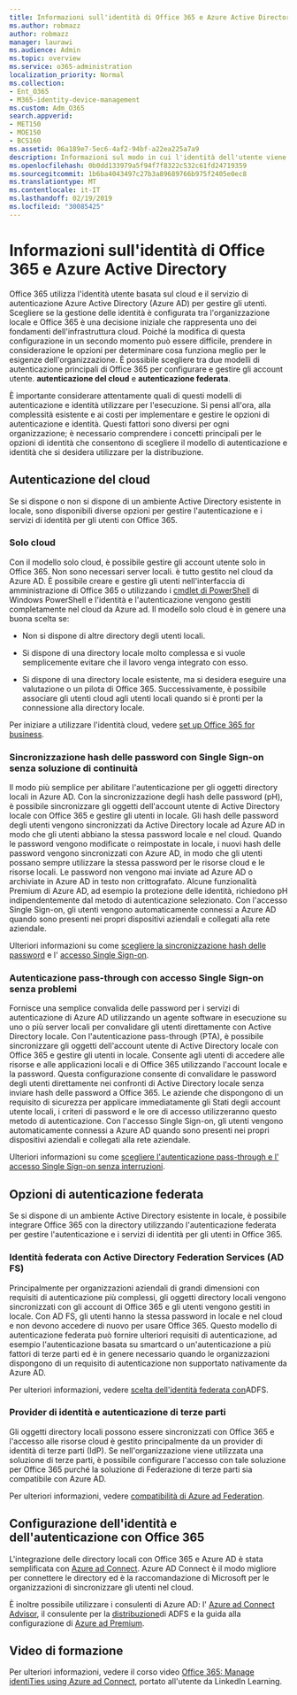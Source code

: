 ```yaml
---
title: Informazioni sull'identità di Office 365 e Azure Active Directory
ms.author: robmazz
author: robmazz
manager: laurawi
ms.audience: Admin
ms.topic: overview
ms.service: o365-administration
localization_priority: Normal
ms.collection:
- Ent_O365
- M365-identity-device-management
ms.custom: Adm_O365
search.appverid:
- MET150
- MOE150
- BCS160
ms.assetid: 06a189e7-5ec6-4af2-94bf-a22ea225a7a9
description: Informazioni sul modo in cui l'identità dell'utente viene gestita in Office 365.
ms.openlocfilehash: 0b0dd133979a5f94f7f8322c532c61fd24719359
ms.sourcegitcommit: 1b6ba4043497c27b3a89689766b975f2405e0ec8
ms.translationtype: MT
ms.contentlocale: it-IT
ms.lasthandoff: 02/19/2019
ms.locfileid: "30085425"
---
```

# <a name="understanding-office-365-identity-and-azure-active-directory"></a>Informazioni sull'identità di Office 365 e Azure Active Directory

Office 365 utilizza l'identità utente basata sul cloud e il servizio di autenticazione Azure Active Directory (Azure AD) per gestire gli utenti. Scegliere se la gestione delle identità è configurata tra l'organizzazione locale e Office 365 è una decisione iniziale che rappresenta uno dei fondamenti dell'infrastruttura cloud. Poiché la modifica di questa configurazione in un secondo momento può essere difficile, prendere in considerazione le opzioni per determinare cosa funziona meglio per le esigenze dell'organizzazione. È possibile scegliere tra due modelli di autenticazione principali di Office 365 per configurare e gestire gli account utente. **autenticazione del cloud** e **autenticazione federata**.
  
È importante considerare attentamente quali di questi modelli di autenticazione e identità utilizzare per l'esecuzione. Si pensi all'ora, alla complessità esistente e ai costi per implementare e gestire le opzioni di autenticazione e identità. Questi fattori sono diversi per ogni organizzazione; è necessario comprendere i concetti principali per le opzioni di identità che consentono di scegliere il modello di autenticazione e identità che si desidera utilizzare per la distribuzione.
  
## <a name="cloud-authentication"></a>Autenticazione del cloud

Se si dispone o non si dispone di un ambiente Active Directory esistente in locale, sono disponibili diverse opzioni per gestire l'autenticazione e i servizi di identità per gli utenti con Office 365.
  
### <a name="cloud-only"></a>Solo cloud

Con il modello solo cloud, è possibile gestire gli account utente solo in Office 365. Non sono necessari server locali. è tutto gestito nel cloud da Azure AD. È possibile creare e gestire gli utenti nell'interfaccia di amministrazione di Office 365 o utilizzando i [cmdlet di PowerShell](https://docs.microsoft.com/office365/enterprise/powershell/manage-office-365-with-office-365-powershell) di Windows PowerShell e l'identità e l'autenticazione vengono gestiti completamente nel cloud da Azure ad. Il modello solo cloud è in genere una buona scelta se: 
  
- Non si dispone di altre directory degli utenti locali.
    
- Si dispone di una directory locale molto complessa e si vuole semplicemente evitare che il lavoro venga integrato con esso.
    
- Si dispone di una directory locale esistente, ma si desidera eseguire una valutazione o un pilota di Office 365. Successivamente, è possibile associare gli utenti cloud agli utenti locali quando si è pronti per la connessione alla directory locale.
    
Per iniziare a utilizzare l'identità cloud, vedere [set up Office 365 for business](https://support.office.com/article/6a3a29a0-e616-4713-99d1-15eda62d04fa).
  
### <a name="password-hash-sync-with-seamless-single-sign-on"></a>Sincronizzazione hash delle password con Single Sign-on senza soluzione di continuità

Il modo più semplice per abilitare l'autenticazione per gli oggetti directory locali in Azure AD. Con la sincronizzazione degli hash delle password (pH), è possibile sincronizzare gli oggetti dell'account utente di Active Directory locale con Office 365 e gestire gli utenti in locale. Gli hash delle password degli utenti vengono sincronizzati da Active Directory locale ad Azure AD in modo che gli utenti abbiano la stessa password locale e nel cloud. Quando le password vengono modificate o reimpostate in locale, i nuovi hash delle password vengono sincronizzati con Azure AD, in modo che gli utenti possano sempre utilizzare la stessa password per le risorse cloud e le risorse locali. Le password non vengono mai inviate ad Azure AD o archiviate in Azure AD in testo non crittografato. Alcune funzionalità Premium di Azure AD, ad esempio la protezione delle identità, richiedono pH indipendentemente dal metodo di autenticazione selezionato. Con l'accesso Single Sign-on, gli utenti vengono automaticamente connessi a Azure AD quando sono presenti nei propri dispositivi aziendali e collegati alla rete aziendale.
  
Ulteriori informazioni su come [scegliere la sincronizzazione hash delle password](https://docs.microsoft.com/azure/security/azure-ad-choose-authn) e l' [accesso Single Sign-on](https://docs.microsoft.com/azure/active-directory/connect/active-directory-aadconnect-sso).
  
### <a name="pass-through-authentication-with-seamless-single-sign-on"></a>Autenticazione pass-through con accesso Single Sign-on senza problemi

Fornisce una semplice convalida delle password per i servizi di autenticazione di Azure AD utilizzando un agente software in esecuzione su uno o più server locali per convalidare gli utenti direttamente con Active Directory locale. Con l'autenticazione pass-through (PTA), è possibile sincronizzare gli oggetti dell'account utente di Active Directory locale con Office 365 e gestire gli utenti in locale. Consente agli utenti di accedere alle risorse e alle applicazioni locali e di Office 365 utilizzando l'account locale e la password. Questa configurazione consente di convalidare le password degli utenti direttamente nei confronti di Active Directory locale senza inviare hash delle password a Office 365. Le aziende che dispongono di un requisito di sicurezza per applicare immediatamente gli Stati degli account utente locali, i criteri di password e le ore di accesso utilizzeranno questo metodo di autenticazione. Con l'accesso Single Sign-on, gli utenti vengono automaticamente connessi a Azure AD quando sono presenti nei propri dispositivi aziendali e collegati alla rete aziendale.
  
Ulteriori informazioni su come [scegliere l'autenticazione pass-through e l'](https://docs.microsoft.com/azure/security/azure-ad-choose-authn) [accesso Single Sign-on senza interruzioni](https://docs.microsoft.com/azure/active-directory/connect/active-directory-aadconnect-sso).
  
## <a name="federated-authentication-options"></a>Opzioni di autenticazione federata

Se si dispone di un ambiente Active Directory esistente in locale, è possibile integrare Office 365 con la directory utilizzando l'autenticazione federata per gestire l'autenticazione e i servizi di identità per gli utenti in Office 365.
  
### <a name="federated-identity-with-active-directory-federation-services-ad-fs"></a>Identità federata con Active Directory Federation Services (AD FS)

Principalmente per organizzazioni aziendali di grandi dimensioni con requisiti di autenticazione più complessi, gli oggetti directory locali vengono sincronizzati con gli account di Office 365 e gli utenti vengono gestiti in locale. Con AD FS, gli utenti hanno la stessa password in locale e nel cloud e non devono accedere di nuovo per usare Office 365. Questo modello di autenticazione federata può fornire ulteriori requisiti di autenticazione, ad esempio l'autenticazione basata su smartcard o un'autenticazione a più fattori di terze parti ed è in genere necessario quando le organizzazioni dispongono di un requisito di autenticazione non supportato nativamente da Azure AD.
  
Per ulteriori informazioni, vedere [scelta dell'identità federata con](https://docs.microsoft.com/azure/security/azure-ad-choose-authn)ADFS.
  
### <a name="third-party-authentication-and-identity-providers"></a>Provider di identità e autenticazione di terze parti

Gli oggetti directory locali possono essere sincronizzati con Office 365 e l'accesso alle risorse cloud è gestito principalmente da un provider di identità di terze parti (IdP). Se nell'organizzazione viene utilizzata una soluzione di terze parti, è possibile configurare l'accesso con tale soluzione per Office 365 purché la soluzione di Federazione di terze parti sia compatibile con Azure AD.
  
Per ulteriori informazioni, vedere [compatibilità di Azure ad Federation](https://docs.microsoft.com/azure/active-directory/connect/active-directory-aadconnect-federation-compatibility).
  
## <a name="configuring-identity-and-authentication-with-office-365"></a>Configurazione dell'identità e dell'autenticazione con Office 365

L'integrazione delle directory locali con Office 365 e Azure AD è stata semplificata con [Azure ad Connect](https://docs.microsoft.com/azure/active-directory/connect/active-directory-aadconnect). Azure AD Connect è il modo migliore per connettere le directory ed è la raccomandazione di Microsoft per le organizzazioni di sincronizzare gli utenti nel cloud.
  
È inoltre possibile utilizzare i consulenti di Azure AD: l' [Azure ad Connect Advisor](https://aka.ms/aadconnectpwsync), il consulente per la [distribuzione](https://aka.ms/adfsguidance)di ADFS e la guida alla configurazione di [Azure ad Premium](https://aka.ms/aadpguidance).
  
## <a name="video-training"></a>Video di formazione

Per ulteriori informazioni, vedere il corso video [Office 365: Manage identiTies using Azure ad Connect](https://support.office.com/article/90991a1d-c0ab-479a-b413-35c9706f6fed.aspx), portato all'utente da LinkedIn Learning.
